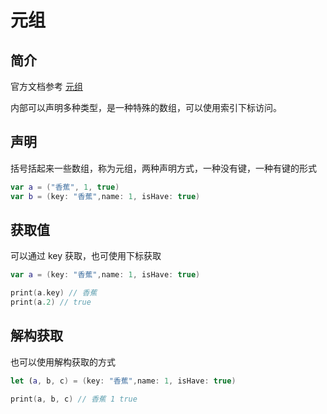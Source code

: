 # 元组

## 简介

官方文档参考 [元组](https://docs.swift.org/swift-book/documentation/the-swift-programming-language/thebasics#Tuples)

内部可以声明多种类型，是一种特殊的数组，可以使用索引下标访问。

## 声明

括号括起来一些数组，称为元组，两种声明方式，一种没有键，一种有键的形式

```swift
var a = ("香蕉", 1, true)
var b = (key: "香蕉",name: 1, isHave: true)
```

## 获取值

可以通过 key 获取，也可使用下标获取

```swift
var a = (key: "香蕉",name: 1, isHave: true)

print(a.key) // 香蕉
print(a.2) // true
```

## 解构获取

也可以使用解构获取的方式

```swift
let (a, b, c) = (key: "香蕉",name: 1, isHave: true)

print(a, b, c) // 香蕉 1 true
```
